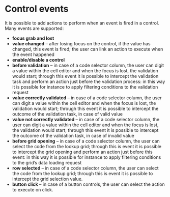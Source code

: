 # Control events

It is possible to add actions to perform when an event is fired in a control.  
Many events are supported:

* **focus grab and lost** 
* **value changed**  – after losing focus on the control, if the value has changed, this event is fired; the user can link an action to execute when the event happened
* **enable/disable a control** 
* **before validation**  – in case of a code selector column, the user can digit a value within the cell editor and when the focus is lost, the validation would start; through this event it is possible to intercept the validation task and perform an action just before the validation process: in this way it is possible for instance to apply filtering conditions to the validation request
* **value correctly validated**  – in case of a code selector column, the user can digit a value within the cell editor and when the focus is lost, the validation would start; through this event it is possible to intercept the outcome of the validation task, in case of valid value
* **value not correctly validated**  – in case of a code selector column, the user can digit a value within the cell editor and when the focus is lost, the validation would start; through this event it is possible to intercept the outcome of the validation task, in case of invalid value
* **before grid opening**  – in case of a code selector column, the user can select the code from the lookup grid; through this is event it is possible to intercept the grid opening and perform an action just before this event: in this way it is possible for instance to apply filtering conditions to the grid’s data loading request
* **row selected**  – in case of a code selector column, the user can select the code from the lookup grid; through this is event it is possible to intercept the grid selection value.
* **button click**  – in case of a button controls, the user can select the action to execute on click.


